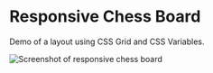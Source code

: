 # Responsive Chess Board
Demo of a layout using CSS Grid and CSS Variables.

![Screenshot of responsive chess board](https://github.com/cssidy/cssidy.github.io/blob/master/assets/images/digital/chessboard_shadow.png) 
